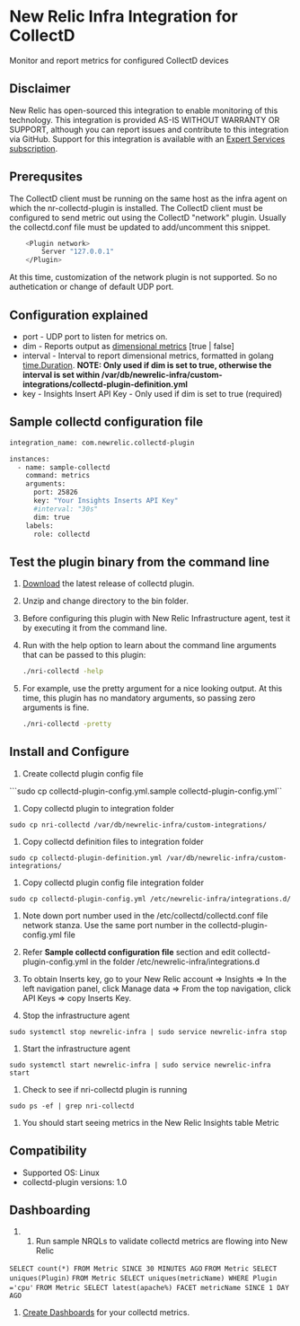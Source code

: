 # New Relic Infra Integration for CollectD

Monitor and report metrics for configured CollectD devices

## Disclaimer

New Relic has open-sourced this integration to enable monitoring of this technology. This integration is provided AS-IS WITHOUT WARRANTY OR SUPPORT, although you can report issues and contribute to this integration via GitHub. Support for this integration is available with an [Expert Services subscription](https://newrelic.com/expertservices).

## Prerequsites

The CollectD client must be running on the same host as the infra agent on which the nr-collectd-plugin is installed.
The CollectD client must be configured to send metric out using the CollectD "network" plugin. Usually the collectd.conf file must be updated to add/uncomment this snippet.

```sh bash
    <Plugin network>
        Server "127.0.0.1"
    </Plugin>
```

At this time, customization of the network plugin is not supported. So no authetication or change of default UDP port.

## Configuration explained

* port - UDP port to listen for metrics on.
* dim - Reports output as [dimensional metrics](https://docs.newrelic.com/docs/data-ingest-apis/get-data-new-relic/metric-api/introduction-metric-api) [true | false]
* interval - Interval to report dimensional metrics, formatted in golang [time.Duration](https://golang.org/pkg/time/#Duration). **NOTE: Only used if dim is set to true, otherwise the interval is set within /var/db/newrelic-infra/custom-integrations/collectd-plugin-definition.yml**
* key - Insights Insert API Key - Only used if dim is set to true (required)

## Sample collectd configuration file

```sh bash
integration_name: com.newrelic.collectd-plugin

instances:
  - name: sample-collectd
    command: metrics
    arguments:
      port: 25826
      key: "Your Insights Inserts API Key"
      #interval: "30s"
      dim: true
    labels:
      role: collectd
```

## Test the plugin binary from the command line

1. [Download](https://github.com/newrelic/nri-collectd/releases) the latest release of collectd plugin.
1. Unzip and change directory to the bin folder.
1. Before configuring this plugin with New Relic Infrastructure agent, test it by executing it from the command line. 
1. Run with the help option to learn about the command line arguments that can be passed to this plugin:

    ```sh bash
    ./nri-collectd -help
    ```

1. For example, use the pretty argument for a nice looking output. At this time, this plugin has no mandatory arguments, so passing zero arguments is fine.

    ```sh bash
    ./nri-collectd -pretty
    ```

## Install and Configure

1. Create collectd plugin config file

```sudo cp collectd-plugin-config.yml.sample collectd-plugin-config.yml``

1. Copy collectd plugin to integration folder

```sudo cp nri-collectd /var/db/newrelic-infra/custom-integrations/```

1. Copy collectd definition files to integration folder

```sudo cp collectd-plugin-definition.yml /var/db/newrelic-infra/custom-integrations/```

1. Copy collectd plugin config file integration folder

```sudo cp collectd-plugin-config.yml /etc/newrelic-infra/integrations.d/```

1. Note down port number used in the /etc/collectd/collectd.conf file network stanza. Use the same port number in the collectd-plugin-config.yml file

1. Refer **Sample collectd configuration file** section and edit collectd-plugin-config.yml in the folder /etc/newrelic-infra/integrations.d

1. To obtain Inserts key, go to your New Relic account ⇒ Insights ⇒ In the left navigation panel, click Manage data ⇒ From the top navigation, click API Keys ⇒ copy Inserts Key. 

1. Stop the infrastructure agent

```sudo systemctl stop newrelic-infra | sudo service newrelic-infra stop```

1. Start the infrastructure agent

```sudo systemctl start newrelic-infra | sudo service newrelic-infra start```

1. Check to see if nri-collectd plugin is running

```sudo ps -ef | grep nri-collectd```

1. You should start seeing metrics in the New Relic Insights table Metric

## Compatibility

* Supported OS: Linux
* collectd-plugin versions: 1.0

## Dashboarding

1. 1. Run sample NRQLs to validate collectd metrics are flowing into New Relic

```SELECT count(*) FROM Metric SINCE 30 MINUTES AGO```
```FROM Metric SELECT uniques(Plugin)```
```FROM Metric SELECT uniques(metricName) WHERE Plugin ='cpu'```
```FROM Metric SELECT latest(apache%) FACET metricName SINCE 1 DAY AGO```

1. [Create Dashboards](https://docs.newrelic.com/docs/insights/use-insights-ui/manage-dashboards/create-edit-insights-dashboards) for your collectd metrics.
